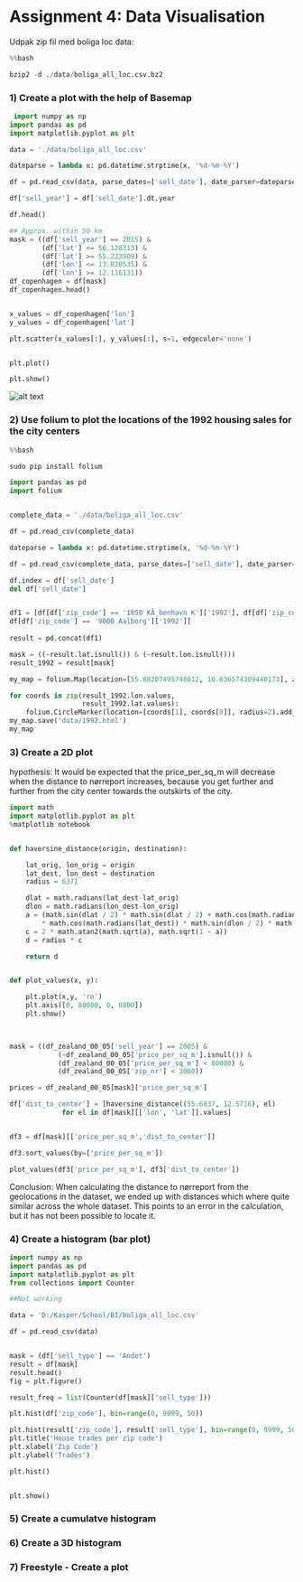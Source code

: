 # Assignment 4: Data Visualisation


Udpak zip fil med boliga loc data:

```python
%%bash

bzip2 -d ./data/boliga_all_loc.csv.bz2

```


### 1) Create a plot with the help of Basemap

```python
 import numpy as np
import pandas as pd
import matplotlib.pyplot as plt

data = './data/boliga_all_loc.csv'

dateparse = lambda x: pd.datetime.strptime(x, '%d-%m-%Y')

df = pd.read_csv(data, parse_dates=['sell_date'], date_parser=dateparse)

df['sell_year'] = df['sell_date'].dt.year

df.head()

## Approx. within 50 km
mask = ((df['sell_year'] == 2015) &
        (df['lat'] <= 56.128313) &
        (df['lat'] >= 55.223909) &
        (df['lon'] <= 13.020535) &
        (df['lon'] >= 12.116131))
df_copenhagen = df[mask]
df_copenhagen.head()


x_values = df_copenhagen['lon']
y_values = df_copenhagen['lat']

plt.scatter(x_values[:], y_values[:], s=1, edgecolor='none')


plt.plot()

plt.show()


```

![alt text](https://i.imgur.com/lNHglMR.png)


### 2) Use folium to plot the locations of the 1992 housing sales for the city centers

```python
%%bash

sudo pip install folium

```
```python
import pandas as pd
import folium


complete_data = './data/boliga_all_loc.csv'

df = pd.read_csv(complete_data)

dateparse = lambda x: pd.datetime.strptime(x, '%d-%m-%Y')

df = pd.read_csv(complete_data, parse_dates=['sell_date'], date_parser=dateparse)

df.index = df['sell_date']
del df['sell_date']


df1 = [df[df['zip_code'] == '1050 KÃ¸benhavn K']['1992'], df[df['zip_code'] == '5000 Odense C']['1992'],df[df['zip_code'] == '8000 Aarhus C']['1992'],   
df[df['zip_code'] == '9000 Aalborg']['1992']]
       
result = pd.concat(df1)

mask = ((~result.lat.isnull()) & (~result.lon.isnull())) 
result_1992 = result[mask]        

my_map = folium.Map(location=[55.88207495748612, 10.636574309440173], zoom_start=7)

for coords in zip(result_1992.lon.values, 
                  result_1992.lat.values):
    folium.CircleMarker(location=[coords[1], coords[0]], radius=2).add_to(my_map)
my_map.save('data/1992.html')
my_map    
```


### 3) Create a 2D plot

hypothesis:
It would be expected that the price_per_sq_m will decrease when the distance to nørreport increases, because you get further and further from the city center towards the outskirts of the city. 



```python
import math
import matplotlib.pyplot as plt
%matplotlib notebook


def haversine_distance(origin, destination):

    lat_orig, lon_orig = origin
    lat_dest, lon_dest = destination
    radius = 6371

    dlat = math.radians(lat_dest-lat_orig)
    dlon = math.radians(lon_dest-lon_orig)
    a = (math.sin(dlat / 2) * math.sin(dlat / 2) + math.cos(math.radians(lat_orig))
        * math.cos(math.radians(lat_dest)) * math.sin(dlon / 2) * math.sin(dlon / 2))
    c = 2 * math.atan2(math.sqrt(a), math.sqrt(1 - a))
    d = radius * c

    return d


def plot_values(x, y):

    plt.plot(x,y, 'ro')
    plt.axis([0, 80000, 0, 8000])
    plt.show()    
    


mask = ((df_zealand_00_05['sell_year'] == 2005) &
            (~df_zealand_00_05['price_per_sq_m'].isnull()) &
            (df_zealand_00_05['price_per_sq_m'] < 80000) &
            (df_zealand_00_05['zip_nr'] < 3000))

prices = df_zealand_00_05[mask]['price_per_sq_m']

df['dist_to_center'] = [haversine_distance((55.6837, 12.5716), el) 
             for el in df[mask][['lon', 'lat']].values]


df3 = df[mask][['price_per_sq_m','dist_to_center']]

df3.sort_values(by=['price_per_sq_m'])

plot_values(df3['price_per_sq_m'], df3['dist_to_center'])

```

Conclusion:
When calculating the distance to nørreport from the geolocations in the dataset, we ended up with distances which where quite similar across the whole dataset. This points to an error in the calculation, but it has not been possible to locate it.


### 4) Create a histogram (bar plot)

```python
import numpy as np
import pandas as pd
import matplotlib.pyplot as plt
from collections import Counter

##Not working

data = 'D:/Kasper/School/BI/boliga_all_loc.csv'

df = pd.read_csv(data)


mask = (df['sell_type'] == 'Andet')
result = df[mask]
result.head()
fig = plt.figure()

result_freq = list(Counter(df[mask]['sell_type']))

plt.hist(df['zip_code'], bin=range(0, 9999, 50))

plt.hist(result['zip_code'], result['sell_type'], bin=range(0, 9999, 50))
plt.title('House trades per zip code')
plt.xlabel('Zip Code')
plt.ylabel('Trades')

plt.hist()


plt.show()

```

### 5) Create a cumulatve histogram


### 6) Create a 3D histogram


### 7) Freestyle - Create a plot



